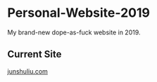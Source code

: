 # Personal-Website-2019
My brand-new dope-as-fuck website in 2019.

<h2>Current Site</h2>
<a href="junshuliu.com">junshuliu.com</a>
